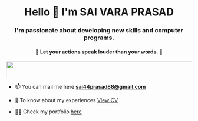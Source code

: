 
<h1 align="center"> Hello 👋 I'm SAI VARA PRASAD </h1>
<h3 align="center"> I'm passionate about developing new skills and computer programs. </h3>
<h4 align="center"> 🌟 Let your <b> actions </b> speak louder than your words. 🌟 </h4>
<img slign="center" src="https://github.com/Govindv7555/Govindv7555/blob/main/49e76e0596857673c5c80c85b84394c1.gif" width=800px height=45px>

- 📫 You can mail me here **sai44prasad88@gmail.com**
  
- 📄 To know about my experiences [View CV](https://drive.google.com/file/d/1PCo4tmytyKeoDSkQL_ddyZWk1HO9Z6Na/view?usp=sharing)

- 👨‍💻 Check my portfolio [here](https://dsp-portfolio.netlify.app/)
